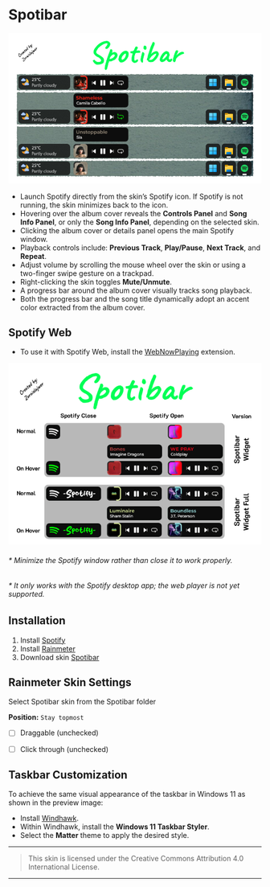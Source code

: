 
# Spotibar

![Spotibar_menu (1)](/assets/taskbar.png)

* Launch Spotify directly from the skin’s Spotify icon. If Spotify is not running, the skin minimizes back to the icon.
* Hovering over the album cover reveals the **Controls Panel** and **Song Info Panel**, or only the **Song Info Panel**, depending on the selected skin.
* Clicking the album cover or details panel opens the main Spotify window.
* Playback controls include: **Previous Track**, **Play/Pause**, **Next Track**, and **Repeat**.
* Adjust volume by scrolling the mouse wheel over the skin or using a two-finger swipe gesture on a trackpad.
* Right-clicking the skin toggles **Mute/Unmute**.
* A progress bar around the album cover visually tracks song playback.
* Both the progress bar and the song title dynamically adopt an accent color extracted from the album cover.

## Spotify Web
* To use it with Spotify Web, install the [WebNowPlaying](https://chromewebstore.google.com/detail/webnowplaying/jfakgfcdgpghbbefmdfjkbdlibjgnbli) extension.


![Spotibar_skin](/assets/preview.png)

###### * Minimize the Spotify window rather than close it to work properly.
###### * It only works with the Spotify desktop app; the web player is not yet supported.

## Installation

1. Install [Spotify](https://www.spotify.com/download/windows)
2. Install [Rainmeter](https://rainmeter.net)
3. Download skin [Spotibar](https://github.com/ZoraizLajwer/spotibar/releases)

## Rainmeter Skin Settings

Select Spotibar skin from the Spotibar folder

**Position:** `Stay topmost`
* [ ] Draggable (unchecked) 
* [ ] Click through (unchecked)


## Taskbar Customization
To achieve the same visual appearance of the taskbar in Windows 11 as shown in the preview image:
* Install [Windhawk](https://windhawk.net/download?version=1.1).
* Within Windhawk, install the **Windows 11 Taskbar Styler**.
* Select the **Matter** theme to apply the desired style.

---
> This skin is licensed under the Creative Commons Attribution 4.0 International License.  
---
